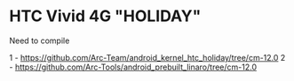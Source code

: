 HTC Vivid 4G "HOLIDAY"
======================

Need to compile

1 - https://github.com/Arc-Team/android_kernel_htc_holiday/tree/cm-12.0
2 - https://github.com/Arc-Tools/android_prebuilt_linaro/tree/cm-12.0
